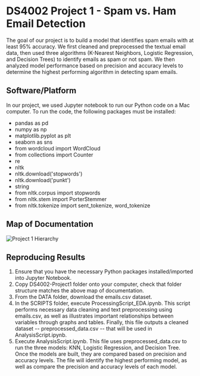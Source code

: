 # DS4002 Project 1 - Spam vs. Ham Email Detection

The goal of our project is to build a model that identifies spam emails with at least 95% accuracy. We first cleaned and preprocessed the textual email data, then used three algorithms (K-Nearest Neighbors, Logistic Regression, and Decision Trees) to identify emails as spam or not spam. We then analyzed model performance based on precision and accuracy levels to determine the highest performing algorithm in detecting spam emails. 

## Software/Platform

In our project, we used Jupyter notebook to run our Python code on a Mac computer. To run the code, the following packages must be installed: 
- pandas as pd
- numpy as np
- matplotlib.pyplot as plt
- seaborn as sns
- from wordcloud import WordCloud
- from collections import Counter
- re
- nltk
- nltk.download('stopwords')
- nltk.download('punkt')
- string
- from nltk.corpus import stopwords
- from nltk.stem import PorterStemmer
- from nltk.tokenize import sent_tokenize, word_tokenize


## Map of Documentation
![Project 1 Hierarchy](https://github.com/user-attachments/assets/4d254bba-b751-431b-b080-9b645a458a52)


## Reproducing Results

1. Ensure that you have the necessary Python packages installed/imported into Jupyter Notebook. 
2. Copy DS4002-Project1 folder onto your computer, check that folder structure matches the above map of documentation.
3. From the DATA folder, download the emails.csv dataset.
4. In the SCRIPTS folder, execute ProcessingScript_EDA.ipynb. This script performs necessary data cleaning and text preprocessing using emails.csv, as well as illustrates important relationships between variables through graphs and tables. Finally, this file outputs a cleaned dataset -- preprocessed_data.csv -- that will be used in AnalysisScript.ipynb. 
5. Execute AnalysisScript.ipynb. This file uses preprocessed_data.csv to run the three models: KNN, Logistic Regression, and Decision Tree. Once the models are built, they are compared based on precision and accuracy levels. The file will identify the highest performing model, as well as compare the precision and accuracy levels of each model. 
